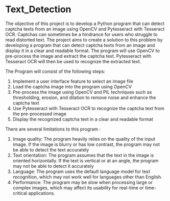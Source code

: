 # Text_Detection
The objective of this project is to develop a Python program that can detect captcha texts from an image using OpenCV and Pytesseract with Tesseract OCR. Captchas can sometimes be a hindrance for users who struggle to read distorted text. The project aims to create a solution to this problem by developing a program that can detect captcha texts from an image and display it in a clear and readable format. The program will use OpenCV to pre-process the image and extract the captcha text. Pytesseract with Tesseract OCR will then be used to recognize the extracted text.

The Program will consist of the following steps:  

1.	Implement a user interface feature to select an image file
2.	Load the captcha image into the program using OpenCV
3.	Pre-process the image using OpenCV and PIL techniques such as thresholding, erosion, and dilation to remove noise and enhance the captcha text
4.	Use Pytesseract with Tesseract OCR to recognize the captcha text from the pre-processed image
5.	Display the recognized captcha text in a clear and readable format 

There are several limitations to this program :

1. Image quality: The program heavily relies on the quality of the input image. If the image is blurry or has low contrast, the program may not be able to detect the text accurately
2. Text orientation: The program assumes that the text in the image is oriented horizontally. If the text is vertical or at an angle, the program may not be able to detect it accurately
3. Language: The program uses the default language model for text recognition, which may not work well for languages other than English.
4. Performance: The program may be slow when processing large or complex images, which may affect its usability for real-time or time-critical applications.

